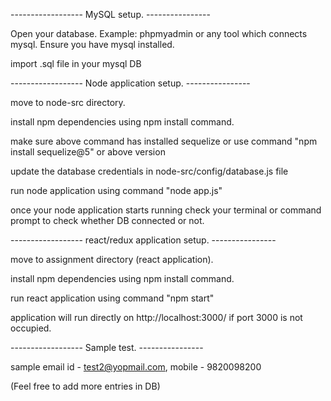 ------------------ MySQL setup. ----------------

Open your database. Example: phpmyadmin or any tool which connects mysql. Ensure you have mysql installed.

import .sql file in your mysql DB

------------------ Node application setup. ----------------

move to node-src directory.

install npm dependencies using npm install command.

make sure above command has installed sequelize or use command "npm install sequelize@5" or above version

update the database credentials in node-src/config/database.js file

run node application using command "node app.js"

once your node application starts running check your terminal or command prompt to check whether DB connected or not.

------------------ react/redux application setup. ----------------

move to assignment directory (react application).

install npm dependencies using npm install command.

run react application using command "npm start"

application will run directly on http://localhost:3000/ if port 3000 is not occupied.

------------------ Sample test. ----------------

sample email id - test2@yopmail.com, mobile - 9820098200

(Feel free to add more entries in DB)
